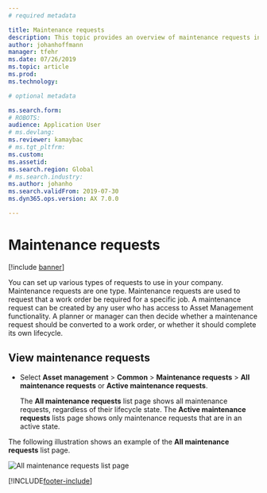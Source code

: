 ```yaml
---
# required metadata

title: Maintenance requests
description: This topic provides an overview of maintenance requests in Asset Management.
author: johanhoffmann
manager: tfehr
ms.date: 07/26/2019
ms.topic: article
ms.prod: 
ms.technology: 

# optional metadata

ms.search.form: 
# ROBOTS: 
audience: Application User
# ms.devlang: 
ms.reviewer: kamaybac
# ms.tgt_pltfrm: 
ms.custom: 
ms.assetid: 
ms.search.region: Global
# ms.search.industry: 
ms.author: johanho
ms.search.validFrom: 2019-07-30
ms.dyn365.ops.version: AX 7.0.0

---
```


# Maintenance requests

[!include [banner](../../includes/banner.md)]

 

You can set up various types of requests to use in your company. Maintenance requests are one type. Maintenance requests are used to request that a work order be required for a specific job. A maintenance request can be created by any user who has access to Asset Management functionality. A planner or manager can then decide whether a maintenance request should be converted to a work order, or whether it should complete its own lifecycle.

## View maintenance requests

- Select **Asset management** \> **Common** \> **Maintenance requests** \> **All maintenance requests** or **Active maintenance requests**.

    The **All maintenance requests** list page shows all maintenance requests, regardless of their lifecycle state. The **Active maintenance requests** lists page shows only maintenance requests that are in an active state.

The following illustration shows an example of the **All maintenance requests** list page.

![All maintenance requests list page](media/01-setup-for-requests.png)


[!INCLUDE[footer-include](../../../includes/footer-banner.md)]